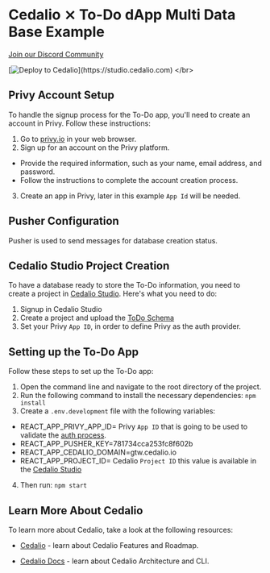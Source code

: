 # Cedalio ⨯ To-Do dApp Multi Data Base Example

[Join our Discord Community](https://discord.gg/kSdhmb9UUT)

[![Deploy to Cedalio]([https://cedalio.com/images/deploy-schema-button-small.png](https://cedalio-public-assets.s3.us-west-2.amazonaws.com/images/deploy-schema-button-small.png))](https://studio.cedalio.com)
</br>

## Privy Account Setup

To handle the signup process for the To-Do app, you'll need to create an account in Privy. Follow these instructions:

1. Go to [privy.io](https://privy.io/) in your web browser.
2. Sign up for an account on the Privy platform.
- Provide the required information, such as your name, email address, and password.
- Follow the instructions to complete the account creation process.
3. Create an app in Privy, later in this example `App Id` will be needed.

## Pusher Configuration

Pusher is used to send messages for database creation status.

## Cedalio Studio Project Creation

To have a database ready to store the To-Do information, you need to create a project in [Cedalio Studio](https://studio.cedalio.com). Here's what you need to do:

1. Signup in Cedalio Studio
2. Create a project and upload the [ToDo Schema]([url](https://github.com/cedalio/todo-privy/blob/main/todo.graphql))
3. Set your Privy `App ID`, in order to define Privy as the auth provider.

## Setting up the To-Do App

Follow these steps to set up the To-Do app:

1. Open the command line and navigate to the root directory of the project.
2. Run the following command to install the necessary dependencies: `npm install`
3. Create a `.env.development` file with the following variables:
  - REACT_APP_PRIVY_APP_ID= Privy `App ID` that is going to be used to validate the [auth process](https://docs.cedalio.com/technology/auth/providers).
  - REACT_APP_PUSHER_KEY=781734cca253fc8f602b
  - REACT_APP_CEDALIO_DOMAIN=gtw.cedalio.io
  - REACT_APP_PROJECT_ID= Cedalio `Project ID` this value is available in the [Cedalio Studio](https://studio.cedalio.com)

4. Then run: `npm start`

## Learn More About Cedalio

To learn more about Cedalio, take a look at the following resources:

- [Cedalio](https://cedalio.com/) - learn about Cedalio Features and Roadmap.

- [Cedalio Docs](https://docs.cedalio.com/) - learn about Cedalio Architecture and CLI.
